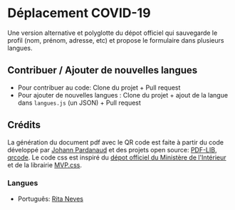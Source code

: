 # Déplacement COVID-19

Une version alternative et polyglotte du dépot officiel qui sauvegarde le profil (nom, prénom, adresse, etc) et propose le formulaire dans plusieurs langues.

## Contribuer / Ajouter de nouvelles langues

- Pour contribuer au code: Clone du projet + Pull request
- Pour ajouter de nouvelles langues : Clone du projet + ajout de la langue dans `langues.js` (un JSON) + Pull request


## Crédits

La génération du document pdf avec le QR code est faite à partir du code développé par <a href="https://github.com/nesk">Johann Pardanaud</a> et des projets open source: <a href="https://pdf-lib.js.org/">PDF-LIB</a>, <a href="https://github.com/soldair/node-qrcode">qrcode</a>.
Le code css est inspiré du [dépot officiel du Ministère de l'Intérieur](https://github.com/LAB-MI/deplacement-covid-19 ) et de la librairie <a href="https://andybrewer.github.io/mvp/">MVP.css</a>.</p>

### Langues

+ Português: [Rita Neves](https://github.com/ritanevesc) 

